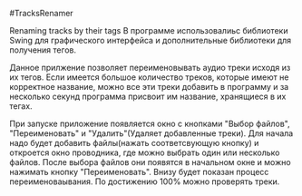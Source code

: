 #TracksRenamer

Renaming tracks by their tags
В программе использовалиьс библиотеки Swing для графического интерфейса и дополнительные библиотеки для получения тегов.

Данное прилжение позволяет переименовывать аудио треки исходя из их тегов.
Если имеется большое количество треков, которые имеют не корректное название, можно все эти треки добавить в программу
и за несколько секунд программа присвоит им название, хранящиеся в их тегах.

При запуске приложение появляется окно с кнопками "Выбор файлов", "Переименовать" и "Удалить"(Удаляет добавленные треки).
Для начала надо будет добавить файлы(нажать соответсвующую кнопку) и откроется окно проводника, где можно выбрать один или несколько файлов.
После выбора файлов они появятся в начальном окне и можно нажимать кнопку "Переименовать". 
Внизу будет показан процесс переименоваывания.
По достижению 100% можно проверять треки.
